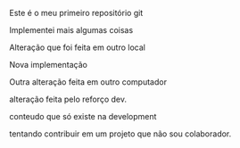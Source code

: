 Este é o meu primeiro repositório git

Implementei mais algumas coisas

Alteração que foi feita em outro local

Nova implementação

Outra alteração feita em outro computador

alteração feita pelo reforço dev.

conteudo que só existe na development

tentando contribuir em um projeto que não sou colaborador.